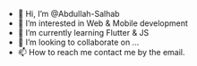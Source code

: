 - 👋 Hi, I’m @Abdullah-Salhab
- 👀 I’m interested in Web & Mobile development
- 🌱 I’m currently learning Flutter & JS
- 💞️ I’m looking to collaborate on ...
- 📫 How to reach me contact me by the email.

<!---![Resume2](https://user-images.githubusercontent.com/99129061/153045615-b0f2f381-997a-4faa-9d83-6e6a0b5cf7e6.png)

Abdullah-Salhab/Abdullah-Salhab is a ✨ special ✨ repository because its `README.md` (this file) appears on your GitHub profile.
You can click the Preview link to take a look at your changes.
--->
